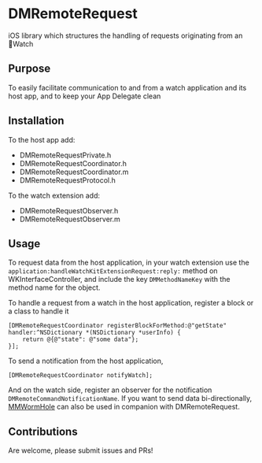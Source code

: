 DMRemoteRequest
===============

iOS library which structures the handling of requests originating from an Watch


## Purpose

To easily facilitate communication to and from a watch application and its host app, and to keep your App Delegate clean


## Installation

To the host app add:
- DMRemoteRequestPrivate.h
- DMRemoteRequestCoordinator.h
- DMRemoteRequestCoordinator.m
- DMRemoteRequestProtocol.h

To the watch extension add:
- DMRemoteRequestObserver.h
- DMRemoteRequestObserver.m

## Usage

To request data from the host application, in your watch extension use the `application:handleWatchKitExtensionRequest:reply:` method on WKInterfaceController, and include the key `DMMethodNameKey` with the method name for the object.

To handle a request from a watch in the host application, register a block or a class to handle it

```obj-c
[DMRemoteRequestCoordinator registerBlockForMethod:@"getState" handler:^NSDictionary *(NSDictionary *userInfo) {
    return @{@"state": @"some data"};
}];
```

To send a notification from the host application, 

```obj-c
[DMRemoteRequestCoordinator notifyWatch];
```

And on the watch side, register an observer for the notification `DMRemoteCommandNotificationName`.  If you want to send data bi-directionally, [MMWormHole](https://github.com/mutualmobile/MMWormhole) can also be used in companion with DMRemoteRequest.

## Contributions

Are welcome, please submit issues and PRs!
  